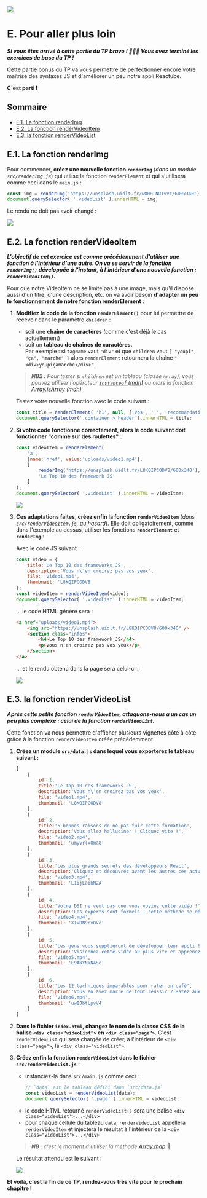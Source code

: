 <img src="images/readme/header-small.jpg" >

# E. Pour aller plus loin <!-- omit in toc -->

_**Si vous êtes arrivé à cette partie du TP bravo ! 🎉🥂😎 Vous avez terminé les exercices de base du TP !**_

Cette partie bonus du TP va vous permettre de perfectionner encore votre maîtrise des syntaxes JS et d'améliorer un peu notre appli Reactube.

**C'est parti !**

## Sommaire <!-- omit in toc -->
- [E.1. La fonction renderImg](#e1-la-fonction-renderimg)
- [E.2. La fonction renderVideoItem](#e2-la-fonction-rendervideoitem)
- [E.3. la fonction renderVideoList](#e3-la-fonction-rendervideolist)

## E.1. La fonction renderImg
Pour commencer, **créez une nouvelle fonction `renderImg`** (_dans un module `src/renderImg.js`_) qui utilise la fonction `renderElement` et qui s'utilisera comme ceci dans le `main.js` :

```js
const img = renderImg('https://unsplash.uidlt.fr/wOHH-NUTvVc/600x340');
document.querySelector( '.videoList' ).innerHTML = img;
```

Le rendu ne doit pas avoir changé :

<img src="images/readme/screen-02.png" >

## E.2. La fonction renderVideoItem

_**L'objectif de cet exercice est comme précédemment d'utiliser une fonction à l'intérieur d'une autre. On va se servir de la fonction `renderImg()` développée à l'instant, à l'intérieur d'une nouvelle fonction : `renderVideoItem()`.**_

Pour que notre VideoItem ne se limite pas à une image, mais qu'il dispose aussi d'un titre, d'une description, etc. on va avoir besoin **d'adapter un peu le fonctionnement de notre fonction renderElement** :

1. **Modifiez le code de la fonction `renderElement()`** pour lui permettre de recevoir dans le paramètre `children` :
	- soit une **chaîne de caractères** (comme c'est déjà le cas actuellement)
	- soit un **tableau de chaînes de caractères.** <br>Par exemple : si `tagName` vaut `"div"` et que `children` vaut `[ "youpi", "ça", "marche" ]` alors `renderElement` retournera la chaîne `"<div>youpiçamarche</div>"`.

	> _**NB2 :** Pour tester si `children` est un tableau (classe `Array`), vous pouvez utiliser l'opérateur [`instanceof` (mdn)](https://developer.mozilla.org/fr/docs/Web/JavaScript/Reference/Op%C3%A9rateurs/instanceof) ou alors la fonction [Array.isArray (mdn)](https://developer.mozilla.org/en-US/docs/Web/JavaScript/Reference/Global_Objects/Array/isArray)_

	Testez votre nouvelle fonction avec le code suivant :
	```js
	const title = renderElement( 'h1', null, ['Vos', ' ', 'recommandations'] );
	document.querySelector('.container > header').innerHTML = title;
	```

2. **Si votre code fonctionne correctement, alors le code suivant doit fonctionner "comme sur des roulettes"** :
	```js
	const videoItem = renderElement(
		'a',
		{name:'href', value:'uploads/video1.mp4'},
		[
			renderImg('https://unsplash.uidlt.fr/L8KQIPCODV8/600x340'),
			'Le Top 10 des framework JS'
		]
	);
	document.querySelector( '.videoList' ).innerHTML = videoItem;
	```
	<img src="images/readme/screen-03.png" >

3. **Ces adaptations faites, créez enfin la fonction `renderVideoItem`** (_dans `src/renderVideoItem.js`, au hasard_). Elle doit obligatoirement, comme dans l'exemple au dessus, utiliser les fonctions **`renderElement`** et  **`renderImg`** :

	Avec le code JS suivant :
	```js
	const video = {
		title:'Le Top 10 des frameworks JS',
		description:'Vous n\'en croirez pas vos yeux',
		file: 'video1.mp4',
		thumbnail: 'L8KQIPCODV8'
	};
	const videoItem = renderVideoItem(video);
	document.querySelector( '.videoList' ).innerHTML = videoItem;
	```
	... le code HTML généré sera :
	```html
	<a href="uploads/video1.mp4">
		<img src="https://unsplash.uidlt.fr/L8KQIPCODV8/600x340" />
		<section class="infos">
			<h4>Le Top 10 des framework JS</h4>
			<p>Vous n'en croirez pas vos yeux</p>
		</section>
	</a>
	```
	... et le rendu obtenu dans la page sera celui-ci :

	<img src="images/readme/screen-04.png" >

## E.3. la fonction renderVideoList

_**Après cette petite fonction `renderVideoItem`, attaquons-nous à un cas un peu plus complexe : celui de la fonction `renderVideoList`.**_

Cette fonction va nous permettre d'afficher plusieurs vignettes côte à côte grâce à la fonction `renderVideoItem` créée précédemment.

1. **Créez un module `src/data.js` dans lequel vous exporterez le tableau suivant :**
	```js
	[
		{
			id: 1,
			title:'Le Top 10 des frameworks JS',
			description:'Vous n\'en croirez pas vos yeux',
			file: 'video1.mp4',
			thumbnail: 'L8KQIPCODV8'
		},
		{
			id: 2,
			title:'5 bonnes raisons de ne pas fuir cette formation',
			description:'Vous allez halluciner ! Cliquez vite !',
			file: 'video2.mp4',
			thumbnail: 'umyvrlx0ma8'
		},
		{
			id: 3,
			title:'Les plus grands secrets des développeurs React',
			description:'Cliquez et découvrez avant les autres ces astuces incroyables !',
			file: 'video3.mp4',
			thumbnail: 'L1ijLaihN2A'
		},
		{
			id: 4,
			title:'Votre DSI ne veut pas que vous voyiez cette vidéo !',
			description:'Les experts sont formels : cette méthode de développement mystérieuse va changer votre vie.',
			file: 'video4.mp4',
			thumbnail: 'XIVDN9cxOVc'
		},
		{
			id: 5,
			title:'Les gens vous supplieront de développer leur appli !',
			description:'Visionnez cette vidéo au plus vite et apprenez les 1022 méthodes de développement les plus rentables.',
			file: 'video5.mp4',
			thumbnail: 'E9ANYNkN4Sc'
		},
		{
			id: 6,
			title:'Les 12 techniques imparables pour rater un café',
			description:'Vous en avez marre de tout réussir ? Ratez aux moins les cafés grâce à cette vidéo inédite !',
			file: 'video6.mp4',
			thumbnail: 'uwIJbtLpvV4'
		}
	]
	```
2. **Dans le fichier `index.html`, changez le nom de la classe CSS de la balise `<div class="videoList">` en `<div class="page">`**. C'est `renderVideoList` qui sera chargée de créer, à l'intérieur de `<div class="page">`, la `<div class="videoList">`.

3. **Créez enfin la fonction `renderVideoList` dans le fichier `src/renderVideoList.js`** :
	- instanciez-la dans `src/main.js` comme ceci :
		```js
		// `data` est le tableau défini dans `src/data.js`
		const videoList = renderVideoList(data);
		document.querySelector( '.page' ).innerHTML = videoList;
		```
	-  le code HTML retourné `renderVideoList()` sera une balise `<div class="videoList">...</div>`
	-  pour chaque cellule du tableau `data`, `renderVideoList` appellera `renderVideoItem` et injectera le résultat à l'intérieur de la `<div class="videoList">...</div>`

	> _**NB :** c'est le moment d'utiliser la méthode [Array.map](https://developer.mozilla.org/fr/docs/Web/JavaScript/Reference/Objets_globaux/Array/map)_ 🙂

	Le résultat attendu est le suivant :

	<img src="images/readme/screen-05.png" >

**Et voilà, c'est la fin de ce TP, rendez-vous très vite pour le prochain chapitre !**